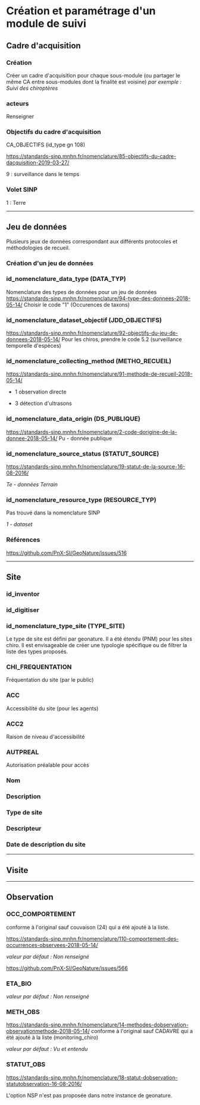 # Création et paramétrage d'un module de suivi

## Cadre d'acquisition

### Création

Créer un cadre d'acquisition pour chaque sous-module (ou partager le même CA entre sous-modules dont la finalité est voisine)
_par exemple : Suivi des chiroptères_

### acteurs

Renseigner

### Objectifs du cadre d'acquisition

CA_OBJECTIFS (id_type gn 108)

https://standards-sinp.mnhn.fr/nomenclature/85-objectifs-du-cadre-dacquisition-2019-03-27/

9 : surveillance dans le temps

### Volet SINP

1 : Terre

---

## Jeu de données

Plusieurs jeux de données correspondant aux différents protocoles et méthodologies de recueil.

### Création d'un jeu de données

### id_nomenclature_data_type (DATA_TYP)

Nomenclature des types de données pour un jeu de données
https://standards-sinp.mnhn.fr/nomenclature/94-type-des-donnees-2018-05-14/
Choisir le code "1" (Occurences de taxons)

### id_nomenclature_dataset_objectif (JDD_OBJECTIFS)

https://standards-sinp.mnhn.fr/nomenclature/92-objectifs-du-jeu-de-donnees-2018-05-14/
Pour les chiros, prendre le code 5.2 (surveillance temporelle d'espèces)

### id_nomenclature_collecting_method (METHO_RECUEIL)

https://standards-sinp.mnhn.fr/nomenclature/91-methode-de-recueil-2018-05-14/

- 1 observation directe

- 3 détection d'ultrasons

### id_nomenclature_data_origin (DS_PUBLIQUE)

https://standards-sinp.mnhn.fr/nomenclature/2-code-dorigine-de-la-donnee-2018-05-14/
Pu - donnée publique

### id_nomenclature_source_status (STATUT_SOURCE)

https://standards-sinp.mnhn.fr/nomenclature/19-statut-de-la-source-16-08-2016/

_Te - données Terrain_

### id_nomenclature_resource_type (RESOURCE_TYP)

Pas trouvé dans la nomenclature SINP

_1 - dataset_

### Références

https://github.com/PnX-SI/GeoNature/issues/516

---

## Site

### id_inventor

### id_digitiser

### id_nomenclature_type_site (TYPE_SITE)

Le type de site est défini par geonature.
Il a été étendu (PNM) pour les sites chiro.
Il est envisageable de créer une typologie spécifique ou de filtrer la liste des types proposés.

### CHI_FREQUENTATION

Fréquentation du site (par le public)

### ACC

Accessibilité du site (pour les agents)

### ACC2

Raison de niveau d'accessibilité

### AUTPREAL

Autorisation préalable pour accès

### Nom

### Description

### Type de site

### Descripteur

### Date de description du site

---

## Visite

---

## Observation

### OCC_COMPORTEMENT

conforme à l'original sauf couvaison (24) qui a été ajouté à la liste.

https://standards-sinp.mnhn.fr/nomenclature/110-comportement-des-occurrences-observees-2018-05-14/

_valeur par défaut : Non renseigné_

https://github.com/PnX-SI/GeoNature/issues/566

### ETA_BIO

_valeur par défaut : Non renseigné_

### METH_OBS

https://standards-sinp.mnhn.fr/nomenclature/14-methodes-dobservation-observationmethode-2018-05-14/
conforme à l'original sauf CADAVRE qui a été ajouté à la liste (monitoring_chiro)

_valeur par défaut : Vu et entendu_

### STATUT_OBS

https://standards-sinp.mnhn.fr/nomenclature/18-statut-dobservation-statutobservation-16-08-2016/

L'option NSP n'est pas proposée dans notre instance de geonature.
